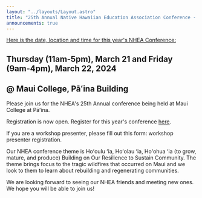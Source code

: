 ```yaml
---
layout: "../layouts/Layout.astro"
title: "25th Annual Native Hawaiian Education Association Conference - 2024"
announcements: true
---
```


<p>
  <u>Here is the date, location and time for this year's NHEA Conference:</u>
</p>

## Thursday (11am-5pm), March 21 and Friday (9am-4pm), March 22, 2024

## @ Maui College, Pāʻina Building

Please join us for the NHEA's 25th Annual conference being held at Maui College at Pāʻina.

Registration is now open. Register for this year's conference [here](#).

If you are a workshop presenter, please fill out this form: workshop presenter registration.

Our NHEA conference theme is Hoʻoulu ʻia, Hoʻolau ʻia, Hoʻohua ʻia (to grow, mature, and produce) Building on Our Resilience to Sustain Community. The theme brings focus to the tragic wildfires that occurred on Maui and we look to them to learn about rebuilding and regenerating communities.

We are looking forward to seeing our NHEA friends and meeting new ones. We hope you will be able to join us!

